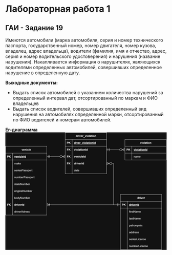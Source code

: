 # Лабораторная работа 1

## ГАИ - Задание 19
Имеются автомобили (марка автомобиля, серия и номер технического паспорта, государственный номер, номер двигателя, номер кузова, владелец, адрес владельца), водители (фамилия, имя и отчество, адрес, серия и номер водительского удостоверения) и нарушения (название нарушения). Накапливается информация о нарушителях, являющихся водителями определенных автомобилей, совершивших определенное нарушение в определенную дату. 

**Выходные документы:**
- Выдать список автомобилей с указанием количества нарушений за определенный интервал дат, отсортированный по маркам и ФИО владельцев 
- Выдать список водителей, совершивших определенный вид нарушения на автомобилях определенной марки, отсортированный по ФИО водителей и номерам автомобилей.

**Er-диаграмма**
![](ГАИ2.jpg)
